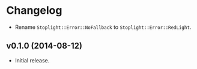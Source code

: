 # Changelog

- Rename `Stoplight::Error::NoFallback` to `Stoplight::Error::RedLight`.

## v0.1.0 (2014-08-12)

- Initial release.
